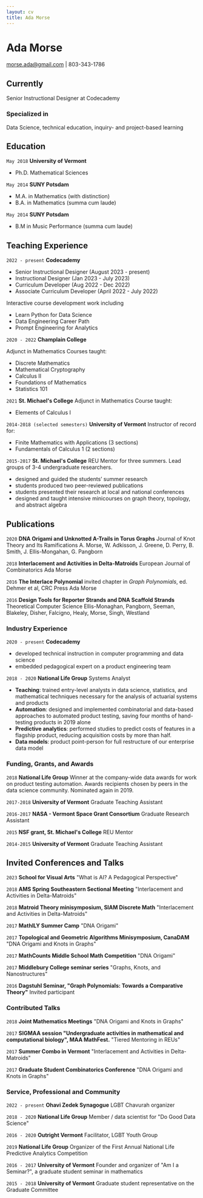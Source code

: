 ```yaml
---
layout: cv
title: Ada Morse
---
```

# Ada Morse

<div id="webaddress">
<a href="morse.ada@gmail.com">morse.ada@gmail.com</a>
| 803-343-1786
</div>


## Currently

Senior Instructional Designer at Codecademy

### Specialized in

Data Science, technical education, inquiry- and project-based learning


## Education

`May 2018`
__University of Vermont__
- Ph.D. Mathematical Sciences

`May 2014`
__SUNY Potsdam__

- M.A. in Mathematics (with distinction)
- B.A. in Mathematics (summa cum laude)

`May 2014`
__SUNY Potsdam__

- B.M in Music Performance (summa cum laude)



## Teaching Experience

`2022 - present`
__Codecademy__
- Senior Instructional Designer (August 2023 - present)
- Instructional Designer (Jan 2023 - July 2023)
- Curriculum Developer (Aug 2022 - Dec 2022)
- Associate Curriculum Developer (April 2022 - July 2022)

Interactive course development work including
- Learn Python for Data Science
- Data Engineering Career Path
- Prompt Engineering for Analytics

`2020 - 2022`
__Champlain College__

Adjunct in Mathematics
Courses taught:
- Discrete Mathematics
- Mathematical Cryptography
- Calculus II
- Foundations of Mathematics
- Statistics 101

`2021`
__St. Michael's College__
Adjunct in Mathematics
Course taught:
- Elements of Calculus I

`2014-2018 (selected semesters)`
__University of Vermont__
Instructor of record for:
- Finite Mathematics with Applications (3 sections)
- Fundamentals of Calculus 1 (2 sections)

`2015-2017`
__St. Michael's College__
REU Mentor for three summers. Lead groups of 3-4 undergraduate researchers.
- designed and guided the students’ summer research
- students produced two peer-reviewed publications
- students presented their research at local and national conferences
- designed and taught intensive minicourses on graph theory, topology, and abstract algebra

## Publications

`2020`
__DNA Origami and Unknotted A-Trails in Torus Graphs__
Journal of Knot Theory and Its Ramifications
A. Morse, W. Adkisson, J. Greene, D. Perry, B. Smith, J. Ellis-Mongahan, G. Pangborn

`2018`
__Interlacement and Activities in Delta-Matroids__
European Journal of Combinatorics
Ada Morse

`2016`
__The Interlace Polynomial__
invited chapter in _Graph Polynomials_, ed. Dehmer et al, CRC Press
Ada Morse

`2016`
__Design Tools for Reporter Strands and DNA Scaffold Strands__
Theoretical Computer Science
Ellis-Monaghan,  Pangborn,  Seeman,  Blakeley,  Disher, Falcigno,  Healy, Morse, Singh, Westland


### Industry Experience

`2020 - present`
__Codecademy__
- developed technical instruction in computer programming and data science
- embedded pedagogical expert on a product engineering team

`2018 - 2020`
__National Life Group__
Systems Analyst
- __Teaching__: trained entry-level analysts in data science, statistics, and mathematical techniques necessary for the analysis of actuarial systems and products
- __Automation__: designed and implemented combinatorial and data-based approaches to automated product testing, saving four
months of hand-testing products in 2019 alone
- __Predictive analytics__: performed studies to predict costs of features in a flagship product, reducing acquisition costs by more than
half.
- __Data models__: product point-person for full restructure of our enterprise data model


### Funding, Grants, and Awards

`2018`
__National Life Group__
Winner at the company-wide data awards for work on product testing automation. Awards recipients chosen by peers in the data science community. Nominated again in 2019.

`2017-2018`
__University of Vermont__
Graduate Teaching Assistant

`2016-2017`
__NASA - Vermont Space Grant Consortium__
Graduate Research Assistant

`2015`
__NSF grant, St. Michael's College__
REU Mentor

`2014-2015`
__University of Vermont__
Graduate Teaching Assistant

## Invited Conferences and Talks

`2023`
__School for Visual Arts__
"What is AI? A Pedagogical Perspective"

`2018`
__AMS Spring Southeastern Sectional Meeting__
"Interlacement and Activities in Delta-Matroids"

`2018`
__Matroid Theory minisymposium, SIAM Discrete Math__
"Interlacement and Activities in Delta-Matroids"

`2017`
__MathILY Summer Camp__
"DNA Origami"

`2017`
__Topological and Geometric Algorithms Minisymposium, CanaDAM__
"DNA Origami and Knots in Graphs"

`2017`
__MathCounts Middle School Math Competition__
"DNA Origami"

`2017`
__Middlebury College seminar series__
"Graphs, Knots, and Nanostructures"

`2016`
__Dagstuhl Seminar, "Graph Polynomials: Towards a Comparative Theory"__
Invited participant

### Contributed Talks

`2018`
__Joint Mathematics Meetings__
"DNA Origami and Knots in Graphs"

`2017`
__SIGMAA session "Undergraduate activities in mathematical and computational biology", MAA MathFest.__
"Tiered Mentoring in REUs"

`2017`
__Summer Combo in Vermont__
"Interlacement and Activities in Delta-Matroids"

`2017`
__Graduate Student Combinatorics Conference__
"DNA Origami and Knots in Graphs"

### Service, Professional and Community

`2022 - present`
__Ohavi Zedek Synagogue__
LGBT Chavurah organizer

`2018 - 2020`
__National Life Group__
Member / data scientist for "Do Good Data Science"

`2016 - 2020`
__Outright Vermont__
Facilitator, LGBT Youth Group

`2019`
__National Life Group__
Organizer of the First Annual National Life Predictive Analytics Competition

`2016 - 2017`
__University of Vermont__
Founder and organizer of "Am I a Seminar?", a graduate student seminar in mathematics

`2015 - 2018`
__University of Vermont__
Graduate student representative on the Graduate Committee

<!-- ### Footer

Last updated: May 2013 -->


